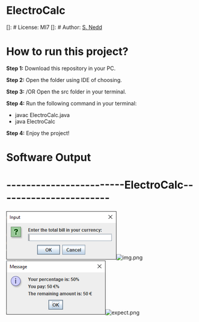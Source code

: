 # ElectroCalc
[]: # License: MI7
[]: # Author: [S. Nedd]()

# How to run this project?

**Step 1:** Download this repository in your PC.

**Step 2:** Open the folder using IDE of choosing.

**Step 3:** /OR Open the src folder in your terminal.

**Step 4:** Run the following command in your terminal:

- javac ElectroCalc.java
- java ElectroCalc

**Step 4:** Enjoy the project!


# Software Output

# ------------------------ElectroCalc-----------------------

<img alt="screenshot of application" src="src/images/img.png" >![img.png](img.png)
<img alt="screenshot of application2" src="src/images/expect.png" >![expect.png](img.png)





